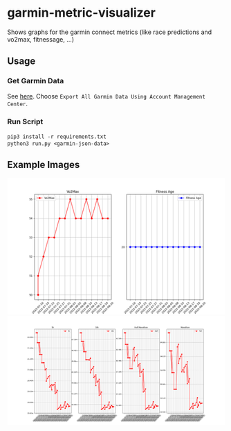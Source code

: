 # garmin-metric-visualizer
Shows graphs for the garmin connect metrics (like race predictions and vo2max, fitnessage, ...)

## Usage

### Get Garmin Data

See [here](https://support.garmin.com/en-US/?faq=W1TvTPW8JZ6LfJSfK512Q8). Choose `Export All Garmin Data Using Account Management Center`.

### Run Script

```
pip3 install -r requirements.txt
python3 run.py <garmin-json-data>
```

## Example Images
![Max Met](images/Max_Met_Data.png "Max Met")
![Run Race Predictions](images/Run_Race_Predictions.png "Run Race Predictions")